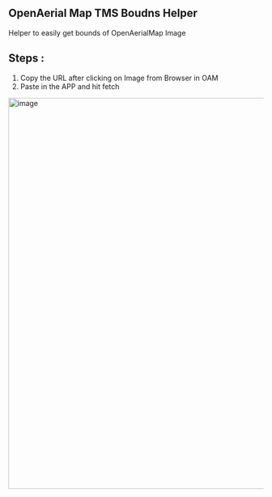 ## OpenAerial Map TMS Boudns Helper

Helper to easily get bounds of OpenAerialMap Image 

## Steps : 
1) Copy the URL after clicking on Image from Browser in OAM 
2) Paste in the APP and hit fetch 

<img width="773" alt="image" src="https://github.com/kshitijrajsharma/oam-tms-bounds/assets/36752999/e3211b0e-408f-4a11-9f5e-84d2bb21d11d">
